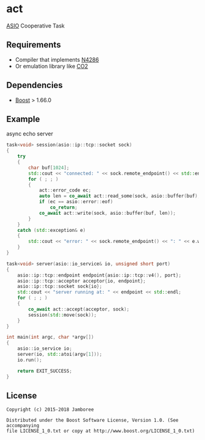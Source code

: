 act
===

[ASIO](http://www.boost.org/doc/libs/release/doc/html/boost_asio.html) Cooperative Task

## Requirements

- Compiler that implements [N4286](http://www.open-std.org/jtc1/sc22/wg21/docs/papers/2014/n4286.pdf)
- Or emulation library like [CO2](https://github.com/jamboree/co2)

## Dependencies

- [Boost](http://www.boost.org/) > 1.66.0

## Example

async echo server
```c++
task<void> session(asio::ip::tcp::socket sock)
{
    try
    {
        char buf[1024];
        std::cout << "connected: " << sock.remote_endpoint() << std::endl;
        for ( ; ; )
        {
            act::error_code ec;
            auto len = co_await act::read_some(sock, asio::buffer(buf), ec);
            if (ec == asio::error::eof)
                co_return;
            co_await act::write(sock, asio::buffer(buf, len));
        }
    }
    catch (std::exception& e)
    {
        std::cout << "error: " << sock.remote_endpoint() << ": " << e.what() << std::endl;
    }
}

task<void> server(asio::io_service& io, unsigned short port)
{
    asio::ip::tcp::endpoint endpoint{asio::ip::tcp::v4(), port};
    asio::ip::tcp::acceptor acceptor{io, endpoint};
    asio::ip::tcp::socket sock{io};
    std::cout << "server running at: " << endpoint << std::endl;
    for ( ; ; )
    {
        co_await act::accept(acceptor, sock);
        session(std::move(sock));
    }
}

int main(int argc, char *argv[])
{
    asio::io_service io;
    server(io, std::atoi(argv[1]));
    io.run();

    return EXIT_SUCCESS;
}
```

## License

    Copyright (c) 2015-2018 Jamboree

    Distributed under the Boost Software License, Version 1.0. (See accompanying
    file LICENSE_1_0.txt or copy at http://www.boost.org/LICENSE_1_0.txt)
